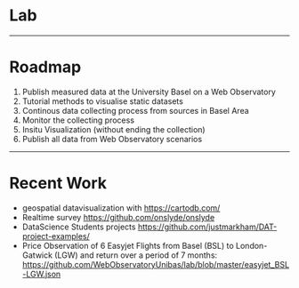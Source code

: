 # Lab
___
# Roadmap

1. Publish measured data at the University Basel on a Web Observatory
2. Tutorial methods to visualise static datasets
3. Continous data collecting process from sources in Basel Area
4. Monitor the collecting process
5. Insitu Visualization (without ending the collection)
6. Publish all data from Web Observatory scenarios
 
___

# Recent Work



- geospatial datavisualization with https://cartodb.com/
- Realtime survey https://github.com/onslyde/onslyde
- DataScience Students projects https://github.com/justmarkham/DAT-project-examples/
- Price Observation of 6 Easyjet Flights from Basel (BSL) to London-Gatwick (LGW) and return over a period of 7 months: https://github.com/WebObservatoryUnibas/lab/blob/master/easyjet_BSL-LGW.json
